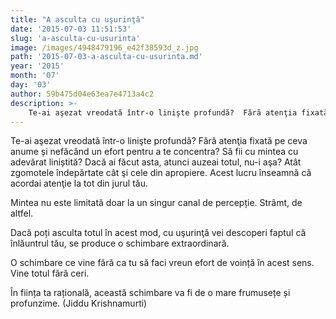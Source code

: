 ```yaml
---
title: "A asculta cu uşurinţă"
date: '2015-07-03 11:51:53'
slug: 'a-asculta-cu-usurinta'
image: /images/4948479196_e42f38593d_z.jpg
path: '2015-07-03-a-asculta-cu-usurinta.md'
year: '2015'
month: '07'
day: '03'
author: 59b475d04e63ea7e4713a4c2
description: >-
    Te-ai aşezat vreodată într-o linişte profundă?  Fără atenţia fixată pe ceva anume și nefăcând un efort pentru a te concentra? Să fii cu mintea cu adevărat liniștită? Dacă ai făcut asta, atunci auzeai 
---
```

<div class="kg-card-markdown"><p>Te-ai aşezat vreodată într-o linişte profundă?  Fără atenţia fixată pe ceva anume și nefăcând un efort pentru a te concentra? Să fii cu mintea cu adevărat liniștită? Dacă ai făcut asta, atunci auzeai totul, nu-i aşa? Atât zgomotele îndepărtate cât şi cele din apropiere. Acest lucru înseamnă că acordai atenţie la tot din jurul tău.</p>
<p>Mintea nu este limitată doar la un singur canal de percepție. Strâmt, de altfel.</p>
<p>Dacă poți asculta totul în acest mod, cu uşurinţă vei descoperi faptul că înlăuntrul tău, se produce o schimbare extraordinară. </p>
<p>O schimbare ce vine fără ca tu să faci vreun efort de voință în acest sens. Vine totul fără ceri.</p>
<p>În ființa ta rațională, această schimbare va fi de o mare frumusețe și profunzime. (Jiddu Krishnamurti)</p>
</div>
    